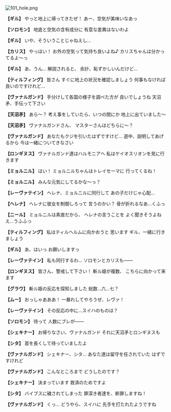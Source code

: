 
![101_hole.png](../images/backgrounds/101_hole.png)

**【ギル】**
やっと地上に帰ってきたぜ！
あー、空気が美味いなあっ

**【ソロモン】**
地底と空気の含有成分に
有意な差異はないわよ

**【ギル】**
いや、そういうことじゃねえし…

**【カリス】**
やっほい！
お外の空気って気持ち良いよね♪
カリスちゃんは分かってるよ～っ

**【ギル】**
あ、うん…
解説されると、
余計、恥ずかしいんだけど…

**【ティルフィング】**
皆さん
すぐに地上の状況を確認しましょう
何事もなければ良いのですけれど…

**【ヴァナルガンド】**
手分けして各国の様子を調べた方が
良いでしょうね
天沼矛、手伝って下さい

**【天沼矛】**
あら～？
考え事をしていたら、いつの間にか
地上に出ていました～

**【天沼矛】**
ヴァナルガンドさん、
マスターさんはどちらに～？

**【ヴァナルガンド】**
あなたもクジを引いたはずですけど…
道中、説明してあげるから
今は一緒についてきなさい

**【ロンギヌス】**
ヴァナルガンド達はハルモニアへ
私はケイオスリオンを見に行きます

**【ミョルニル】**
はい！
ミョルニルちゃんはトレイセーマに
行ってくるね！

**【ミョルニル】**
みんな元気にしてるかな～っ？

**【レーヴァテイン】**
ヘレナ、ミョルニルに同行して
あの子だけじゃ心配…

**【ヘレナ】**
ヘレナに彼女を制御しろって
言うのかい？
骨が折れるなあ…くふっ

**【ニール】**
ミョルニルは素直だから、
ヘレナの言うことを
よく聞きそうよねえ…うふふっ

**【ティルフィング】**
私はティルヘルムに向かおうと
思います
ギル、一緒に行きましょう

**【ギル】**
あ、はいっ
お願いしますっ

**【レーヴァテイン】**
私も同行するわ…
ソロモンとカリスも――

**【ロンギヌス】**
皆さん、警戒して下さい！
斬ル姫が複数、
こちらに向かって来ます

**【グラウ】**
斬ル姫の反応を探知しました
総数…六…七？

**【ムー】**
おっしゃあああ！
一暴れしてやろうぜ、レヴァ！

**【レーヴァテイン】**
その反応の中に…スイハのものは？

**【ソロモン】**
待って
人数にブレが――

**【シェキナー】**
お帰りなさい、ヴァナルガンド
それに天沼矛とロンギヌスも

**【シタ】**
首を長くして待っていましたよ

**【ヴァナルガンド】**
シェキナー、シタ…
あなた達は留守を任されていた
はずですけれど

**【ヴァナルガンド】**
こんなところまで
どうしたのです？

**【シェキナー】**
決まっています
救済のためですよ

**【シタ】**
バイブスに穢されてしまった
罪深き者達を、断罪しますね！

**【ヴァナルガンド】**
くっ…
どうやら、スイハに
先手を打たれたようですね